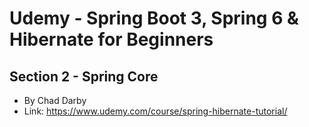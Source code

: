 # Udemy - Spring Boot 3, Spring 6 & Hibernate for Beginners
## Section 2 - Spring Core
- By Chad Darby
- Link: https://www.udemy.com/course/spring-hibernate-tutorial/
